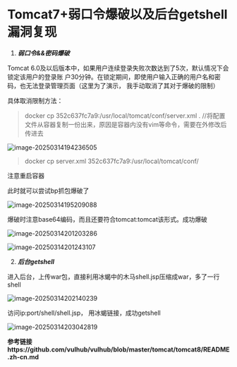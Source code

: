 # Tomcat7+弱口令爆破以及后台getshell漏洞复现



1. ***弱口令&&密码爆破***

Tomcat 6.0及以后版本中，如果用户连续登录失败次数达到了5次，默认情况下会锁定该用户的登录账
户30分钟。在锁定期间，即使用户输入正确的用户名和密码，也无法登录管理页面（这里为了演示，
我手动取消了其对于爆破的限制）



具体取消限制方法：

> docker cp 352c637fc7a9:/usr/local/tomcat/conf/server.xml .    //将配置文件从容器复制一份出来，原因是容器内没有vim等命令，需要在外修改后传进去

![image-20250314194236505](C:\Users\21415\AppData\Roaming\Typora\typora-user-images\image-20250314194236505.png)

> docker cp server.xml 352c637fc7a9:/usr/local/tomcat/conf/

 注意重启容器



此时就可以尝试bp抓包爆破了

![image-20250314195209088](C:\Users\21415\AppData\Roaming\Typora\typora-user-images\image-20250314195209088.png)

爆破时注意base64编码，而且还要符合tomcat:tomcat该形式。成功爆破

![image-20250314201203286](C:\Users\21415\AppData\Roaming\Typora\typora-user-images\image-20250314201203286.png)

![image-20250314201243107](C:\Users\21415\AppData\Roaming\Typora\typora-user-images\image-20250314201243107.png)



2. ***后台getshell***

进入后台，上传war包，直接利用冰蝎中的木马shell.jsp压缩成war，多了一行shell

![image-20250314202140239](C:\Users\21415\AppData\Roaming\Typora\typora-user-images\image-20250314202140239.png)

访问ip:port/shell/shell.jsp， 用冰蝎链接，成功getshell



![image-20250314203042819](C:\Users\21415\AppData\Roaming\Typora\typora-user-images\image-20250314203042819.png)





**参考链接https://github.com/vulhub/vulhub/blob/master/tomcat/tomcat8/README.zh-cn.md**



